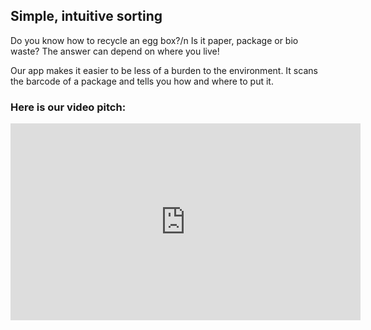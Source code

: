 
## Simple, intuitive sorting
Do you know how to recycle an egg box?/n
Is it paper, package or bio waste?
The answer can depend on where you live!

Our app makes it easier to be less of a burden to the environment.
It scans the barcode of a package and tells you how and where to put it.
### Here is our video pitch:
<div align="center">
  <iframe width="560" height="315" src="https://www.youtube.com/embed/SYJO2_rM_jE" frameborder="0" allow="accelerometer; autoplay; encrypted-media; gyroscope; picture-in-picture" allowfullscreen></iframe>
</div>
